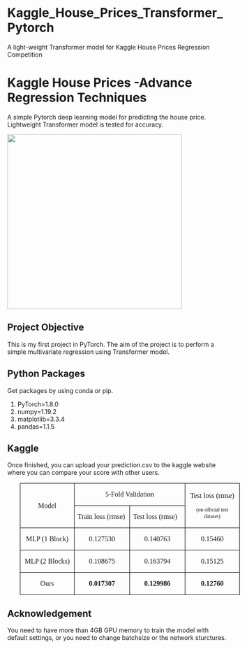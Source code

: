 # Kaggle_House_Prices_Transformer_Pytorch
A light-weight Transformer model for Kaggle House Prices Regression Competition

# Kaggle House Prices -Advance Regression Techniques

A simple Pytorch deep learning model for predicting the house price. Lightweight Transformer model is tested for accuracy.

<img src="https://user-images.githubusercontent.com/90333984/144082762-367e81f0-9e76-4a08-9e97-cf1942b2666a.png" width="400">


<!-- # Table of Contents
1. [Project Objective](#objective)
2. [Python Packages](#packages) -->

## Project Objective <a name="p objective"></a>
This is my first project in PyTorch. The aim of the project is to perform a simple multivariate regression using Transformer model. 

## Python Packages
Get packages by using conda or pip.

1. PyTorch=1.8.0
2. numpy=1.19.2
3. matplotlib=3.3.4
4. pandas=1.1.5

## Kaggle
Once finished, you can upload your prediction.csv to the kaggle website where you can compare your score with other users.

<table class=MsoTableGrid border=1 cellspacing=0 cellpadding=0
 style='margin-left:21.6pt;border-collapse:collapse;border:none'>
 <tr>
  <td width=131 rowspan=2 style='width:98.3pt;border:solid windowtext 1.0pt;
  padding:0cm 5.4pt 0cm 5.4pt'>
  <p class=MsoListParagraph align=center style='text-align:center;text-indent:
  0cm'><span lang=EN-US style='font-family:"Times New Roman",serif'>Model</span></p>
  </td>
  <td width=262 colspan=2 style='width:196.6pt;border:solid windowtext 1.0pt;
  border-left:none;padding:0cm 5.4pt 0cm 5.4pt'>
  <p class=MsoListParagraph align=center style='text-align:center;text-indent:
  0cm'><span lang=EN-US style='font-family:"Times New Roman",serif'>5-Fold
  Validation</span></p>
  </td>
  <td width=131 rowspan=2 style='width:98.3pt;border:solid windowtext 1.0pt;
  border-left:none;padding:0cm 5.4pt 0cm 5.4pt'>
  <p class=MsoListParagraph align=center style='text-align:center;text-indent:
  0cm'><span lang=EN-US style='font-family:"Times New Roman",serif'>Test loss
  (rmse)</span></p>
  <p class=MsoListParagraph align=center style='text-align:center;text-indent:
  0cm'><span lang=EN-US style='font-size:9.0pt;font-family:"Times New Roman",serif'>(on
  official test dataset)</span></p>
  </td>
 </tr>
 <tr>
  <td width=131 valign=top style='width:98.3pt;border-top:none;border-left:
  none;border-bottom:solid windowtext 1.0pt;border-right:solid windowtext 1.0pt;
  padding:0cm 5.4pt 0cm 5.4pt'>
  <p class=MsoListParagraph style='text-indent:0cm'><span lang=EN-US
  style='font-family:"Times New Roman",serif'>Train loss (rmse)</span></p>
  </td>
  <td width=131 valign=top style='width:98.3pt;border-top:none;border-left:
  none;border-bottom:solid windowtext 1.0pt;border-right:solid windowtext 1.0pt;
  padding:0cm 5.4pt 0cm 5.4pt'>
  <p class=MsoListParagraph style='text-indent:0cm'><span lang=EN-US
  style='font-family:"Times New Roman",serif'>Test loss (rmse)</span></p>
  </td>
 </tr>
 <tr>
  <td width=131 valign=top style='width:98.3pt;border:solid windowtext 1.0pt;
  border-top:none;padding:0cm 5.4pt 0cm 5.4pt'>
  <p class=MsoListParagraph align=center style='text-align:center;text-indent:
  0cm'><span lang=EN-US style='font-family:"Times New Roman",serif'>MLP (1
  Block)</span></p>
  </td>
  <td width=131 valign=top style='width:98.3pt;border-top:none;border-left:
  none;border-bottom:solid windowtext 1.0pt;border-right:solid windowtext 1.0pt;
  padding:0cm 5.4pt 0cm 5.4pt'>
  <p class=MsoListParagraph align=center style='text-align:center;text-indent:
  0cm'><span lang=EN-US style='font-family:"Times New Roman",serif'>0.127530</span></p>
  </td>
  <td width=131 valign=top style='width:98.3pt;border-top:none;border-left:
  none;border-bottom:solid windowtext 1.0pt;border-right:solid windowtext 1.0pt;
  padding:0cm 5.4pt 0cm 5.4pt'>
  <p class=MsoListParagraph align=center style='text-align:center;text-indent:
  0cm'><span lang=EN-US style='font-family:"Times New Roman",serif'>0.140763</span></p>
  </td>
  <td width=131 valign=top style='width:98.3pt;border-top:none;border-left:
  none;border-bottom:solid windowtext 1.0pt;border-right:solid windowtext 1.0pt;
  padding:0cm 5.4pt 0cm 5.4pt'>
  <p class=MsoListParagraph align=center style='text-align:center;text-indent:
  0cm'><span lang=EN-US style='font-family:"Times New Roman",serif'>0.15460</span></p>
  </td>
 </tr>
 <tr>
  <td width=131 valign=top style='width:98.3pt;border:solid windowtext 1.0pt;
  border-top:none;padding:0cm 5.4pt 0cm 5.4pt'>
  <p class=MsoListParagraph align=center style='text-align:center;text-indent:
  0cm'><span lang=EN-US style='font-family:"Times New Roman",serif'>MLP (2
  Blocks)</span></p>
  </td>
  <td width=131 valign=top style='width:98.3pt;border-top:none;border-left:
  none;border-bottom:solid windowtext 1.0pt;border-right:solid windowtext 1.0pt;
  padding:0cm 5.4pt 0cm 5.4pt'>
  <p class=MsoListParagraph align=center style='text-align:center;text-indent:
  0cm'><span lang=EN-US style='font-family:"Times New Roman",serif'>0.108675</span></p>
  </td>
  <td width=131 valign=top style='width:98.3pt;border-top:none;border-left:
  none;border-bottom:solid windowtext 1.0pt;border-right:solid windowtext 1.0pt;
  padding:0cm 5.4pt 0cm 5.4pt'>
  <p class=MsoListParagraph align=center style='text-align:center;text-indent:
  0cm'><span lang=EN-US style='font-family:"Times New Roman",serif'>0.163794</span></p>
  </td>
  <td width=131 valign=top style='width:98.3pt;border-top:none;border-left:
  none;border-bottom:solid windowtext 1.0pt;border-right:solid windowtext 1.0pt;
  padding:0cm 5.4pt 0cm 5.4pt'>
  <p class=MsoListParagraph align=center style='text-align:center;text-indent:
  0cm'><span lang=EN-US style='font-family:"Times New Roman",serif'>0.15125</span></p>
  </td>
 </tr>
 <tr>
  <td width=131 valign=top style='width:98.3pt;border:solid windowtext 1.0pt;
  border-top:none;padding:0cm 5.4pt 0cm 5.4pt'>
  <p class=MsoListParagraph align=center style='text-align:center;text-indent:
  0cm'><span lang=EN-US style='font-family:"Times New Roman",serif'>Ours</span></p>
  </td>
  <td width=131 valign=top style='width:98.3pt;border-top:none;border-left:
  none;border-bottom:solid windowtext 1.0pt;border-right:solid windowtext 1.0pt;
  padding:0cm 5.4pt 0cm 5.4pt'>
  <p class=MsoListParagraph align=center style='text-align:center;text-indent:
  0cm'><b><span lang=EN-US style='font-family:"Times New Roman",serif'>0.017307</span></b></p>
  </td>
  <td width=131 valign=top style='width:98.3pt;border-top:none;border-left:
  none;border-bottom:solid windowtext 1.0pt;border-right:solid windowtext 1.0pt;
  padding:0cm 5.4pt 0cm 5.4pt'>
  <p class=MsoListParagraph align=center style='text-align:center;text-indent:
  0cm'><b><span lang=EN-US style='font-family:"Times New Roman",serif'>0.129986</span></b></p>
  </td>
  <td width=131 valign=top style='width:98.3pt;border-top:none;border-left:
  none;border-bottom:solid windowtext 1.0pt;border-right:solid windowtext 1.0pt;
  padding:0cm 5.4pt 0cm 5.4pt'>
  <p class=MsoListParagraph align=center style='text-align:center;text-indent:
  0cm'><b><span lang=EN-US style='font-family:"Times New Roman",serif'>0.12760</span></b></p>
  </td>
 </tr>
</table>


## Acknowledgement
You need to have more than 4GB GPU memory to train the model with default settings, or you need to change batchsize or the network sturctures.

